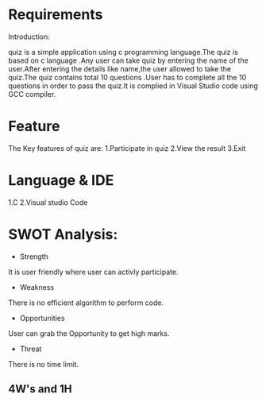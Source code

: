 
# Requirements


Introduction:

quiz is a simple application using c programming language.The quiz is based on c language .Any user can take quiz by entering the name of the user.After entering the details like name,the user allowed to take the quiz.The quiz contains total 10 questions .User has to complete all the 10 questions in order to pass the quiz.It is complied in Visual Studio code using GCC compiler.


# Feature
The Key features of quiz are: 1.Participate in quiz 2.View the result 3.Exit

# Language & IDE
1.C
2.Visual studio Code


# SWOT Analysis:


- Strength

It is user friendly where user can activly participate.

- Weakness

There is no efficient algorithm to perform code.

- Opportunities

User can grab the Opportunity to get high marks.

- Threat

There is no time limit.


## 4W's and 1H












